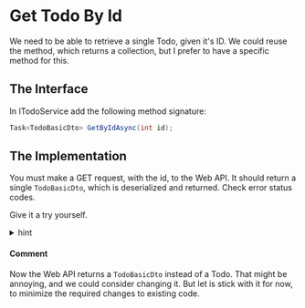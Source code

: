 # Get Todo By Id

We need to be able to retrieve a single Todo, given it's ID. We could reuse the method, which returns a collection, but I prefer to have a specific method for this.


## The Interface

In ITodoService add the following method signature:

```csharp
Task<TodoBasicDto> GetByIdAsync(int id);
```

## The Implementation
You must make a GET request, with the id, to the Web API. It should return a single `TodoBasicDto`, which is deserialized and returned. Check error status codes.

Give it a try yourself.

<details>
<summary>hint</summary>

```csharp
public async Task<TodoBasicDto> GetByIdAsync(int id)
{
    HttpResponseMessage response = await client.GetAsync($"/todos/{id}");
    string content = await response.Content.ReadAsStringAsync();
    if (!response.IsSuccessStatusCode)
    {
        throw new Exception(content);
    }

    TodoBasicDto todo = JsonSerializer.Deserialize<TodoBasicDto>(content, new JsonSerializerOptions
    {
        PropertyNameCaseInsensitive = true
    })!;
    return todo;
}
```

This should be pretty standard, no big surprises here. Notice the null-suppressor "!" at the end of line 13. 

</details>


#### Comment
Now the Web API returns a `TodoBasicDto` instead of a Todo. That might be annoying, and we could consider changing it. But let is stick with it for now, to minimize the required changes to existing code.

